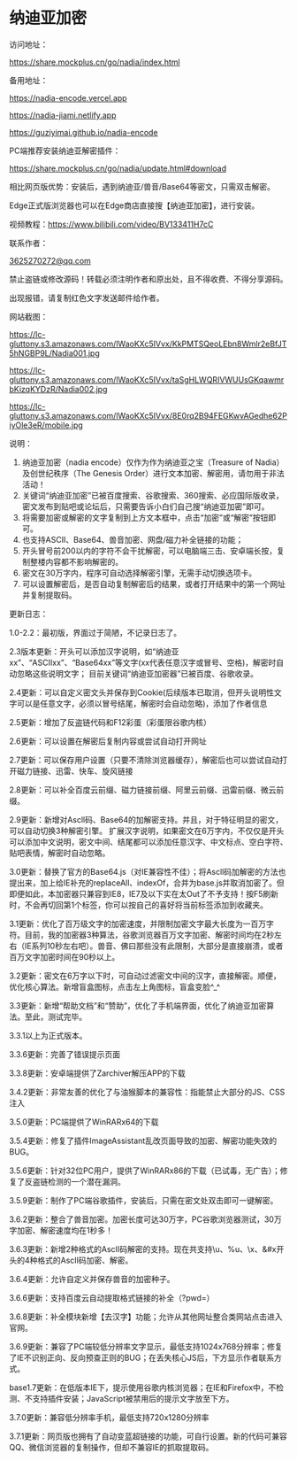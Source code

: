 # 纳迪亚加密

访问地址：

https://share.mockplus.cn/go/nadia/index.html

备用地址：

https://nadia-encode.vercel.app

https://nadia-jiami.netlify.app

https://guziyimai.github.io/nadia-encode

PC端推荐安装纳迪亚解密插件：

https://share.mockplus.cn/go/nadia/update.html#download

相比网页版优势：安装后，遇到纳迪亚/兽音/Base64等密文，只需双击解密。

Edge正式版浏览器也可以在Edge商店直接搜【纳迪亚加密】，进行安装。

视频教程：https://www.bilibili.com/video/BV133411H7cC

联系作者：

3625270272@qq.com

禁止盗链或修改源码！转载必须注明作者和原出处，且不得收费、不得分享源码。

出现报错，请复制红色文字发送邮件给作者。

网站截图：

https://lc-gluttony.s3.amazonaws.com/lWaoKXc5IVvx/KkPMTSQeoLEbn8Wmlr2eBfJT5hNGBP9L/Nadia001.jpg

https://lc-gluttony.s3.amazonaws.com/lWaoKXc5IVvx/taSgHLWQRIVWUUsGKqawmrbKizqKYDzR/Nadia002.jpg

https://lc-gluttony.s3.amazonaws.com/lWaoKXc5IVvx/8E0rq2B94FEGKwvAGedhe62PiyOle3eR/mobile.jpg

说明：
1. 纳迪亚加密（nadia encode）仅作为作为纳迪亚之宝（Treasure of Nadia）及创世纪秩序（The Genesis Order）进行文本加密、解密用，请勿用于非法活动！
2. 关键词“纳迪亚加密”已被百度搜索、谷歌搜索、360搜索、必应国际版收录，密文发布到贴吧或论坛后，只需要告诉小白们自己搜“纳迪亚加密”即可。
3. 将需要加密或解密的文字复制到上方文本框中，点击“加密”或“解密”按钮即可。
4. 也支持ASCII、Base64、兽音加密、网盘/磁力补全链接的功能；
5. 开头冒号前200以内的字符不会干扰解密，可以电脑端三击、安卓端长按，复制整楼内容都不影响解密的。
6. 密文在30万字内，程序可自动选择解密引擎，无需手动切换选项卡。
7. 可以设置解密后，是否自动复制解密后的结果，或者打开结果中的第一个网址并复制提取码。


更新日志：

1.0-2.2：最初版，界面过于简陋，不记录日志了。

2.3版本更新：开头可以添加汉字说明，如“纳迪亚xx”、“ASCIIxx”、“Base64xx”等文字(xx代表任意汉字或冒号、空格)，解密时自动忽略这些说明文字；
目前关键词“纳迪亚加密器”已被百度、谷歌收录。

2.4更新：可以自定义密文头并保存到Cookie(后续版本已取消，但开头说明性文字可以是任意文字，必须以冒号结尾，解密时会自动忽略)，添加了作者信息

2.5更新：增加了反盗链代码和F12彩蛋（彩蛋限谷歌内核）

2.6更新：可以设置在解密后复制内容或尝试自动打开网址

2.7更新：可以保存用户设置（只要不清除浏览器缓存），解密后也可以尝试自动打开磁力链接、迅雷、快车、旋风链接

2.8更新：可以补全百度云前缀、磁力链接前缀、阿里云前缀、迅雷前缀、微云前缀。

2.9更新：新增对Ascll码、Base64的加解密支持。并且，对于特征明显的密文，可以自动切换3种解密引擎。
扩展汉字说明，如果密文在6万字内，不仅仅是开头可以添加中文说明，密文中间、结尾都可以添加任意汉字、中文标点、空白字符、贴吧表情，解密时自动忽略。

3.0更新：替换了官方的Base64.js（对IE兼容性不佳）；将Ascll码加解密的方法也提出来，加上给IE补充的replaceAll、indexOf，合并为base.js并取消加密了。但即便如此，本加密器只兼容到IE8，IE7及以下实在太Out了不予支持！按F5刷新时，不会再切回第1个标签，你可以按自己的喜好将当前标签添加到收藏夹。

3.1更新：优化了百万级文字的加密速度，并限制加密文字最大长度为一百万字符。目前，我的加密器3种算法，谷歌浏览器百万文字加密、解密时间均在2秒左右（IE系列10秒左右吧）。兽音、佛曰那些没有此限制，大部分是直接崩溃，或者百万文字加密时间在90秒以上。

3.2更新：密文在6万字以下时，可自动过滤密文中间的汉字，直接解密。顺便，优化核心算法。新增盲盒图标，点击左上角图标，盲盒变脸^_^

3.3更新：新增“帮助文档”和“赞助”，优化了手机端界面，优化了纳迪亚加密算法。至此，测试完毕。


3.3.1以上为正式版本。


3.3.6更新：完善了错误提示页面

3.3.8更新：安卓端提供了Zarchiver解压APP的下载

3.4.2更新：非常友善的优化了与油猴脚本的兼容性：指能禁止大部分的JS、CSS注入

3.5.0更新：PC端提供了WinRARx64的下载

3.5.4更新：修复了插件ImageAssistant乱改页面导致的加密、解密功能失效的BUG。

3.5.6更新：针对32位PC用户，提供了WinRARx86的下载（已试毒，无广告）；修复了反盗链检测的一个潜在漏洞。

3.5.9更新：制作了PC端谷歌插件，安装后，只需在密文处双击即可一键解密。

3.6.2更新：整合了兽音加密。加密长度可达30万字，PC谷歌浏览器测试，30万字加密、解密速度均在1秒多！

3.6.3更新：新增2种格式的AscII码解密的支持。现在共支持\u、%u、\x、&#x开头的4种格式的AscII码加密、解密。

3.6.4更新：允许自定义并保存兽音的加密种子。

3.6.6更新：支持百度云自动提取格式链接的补全（?pwd=）

3.6.8更新：补全模块新增【去汉字】功能；允许从其他网址整合类网站点击进入官网。

3.6.9更新：兼容了PC端较低分辨率文字显示，最低支持1024x768分辨率；修复了IE不识别正向、反向预查正则的BUG；在丢失核心JS后，下方显示作者联系方式。

base1.7更新：在低版本IE下，提示使用谷歌内核浏览器；在IE和Firefox中，不检测、不支持插件安装；JavaScript被禁用后的提示文字放至下方。

3.7.0更新：兼容低分辨率手机，最低支持720x1280分辨率

3.7.1更新：网页版也拥有了自动变蓝超链接的功能，可自行设置。新的代码可兼容QQ、微信浏览器的复制操作，但却不兼容IE的抓取提取码。
